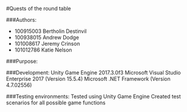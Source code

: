 #Quests of the round table

###Authors:
 - 100915003 Bertholin Destinvil
 - 100938015 Andrew Dodge
 - 101008617 Jeremy Crinson
 - 101012786 Katie Nelson

###Purpose:

###Development:
Unity Game Engine 2017.3.0f3
Microsoft Visual Studio Enterprise 2017 (Version 15.5.4)
Microsoft .NET Framework (Version 4.7.02556)


###Testing environments:
Tested using Unity Game Engine
Created test scenarios for all possible game functions